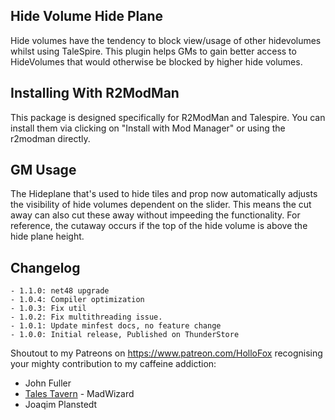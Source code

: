 ## Hide Volume Hide Plane
Hide volumes have the tendency to block view/usage of other hidevolumes whilst using TaleSpire. This plugin helps GMs to gain better access to HideVolumes that would otherwise be blocked by higher hide volumes.

## Installing With R2ModMan
This package is designed specifically for R2ModMan and Talespire. You can install them via clicking on "Install with Mod Manager" or using the r2modman directly.

## GM Usage
The Hideplane that's used to hide tiles and prop now automatically adjusts the visibility of hide volumes dependent on the slider. This means the cut away can also cut these away without impeeding the functionality. For reference, the cutaway occurs if the top of the hide volume is above the hide plane height.

## Changelog
```
- 1.1.0: net48 upgrade
- 1.0.4: Compiler optimization
- 1.0.3: Fix util
- 1.0.2: Fix multithreading issue.
- 1.0.1: Update minfest docs, no feature change
- 1.0.0: Initial release, Published on ThunderStore
```

Shoutout to my Patreons on https://www.patreon.com/HolloFox recognising your
mighty contribution to my caffeine addiction:
- John Fuller
- [Tales Tavern](https://talestavern.com/) - MadWizard
- Joaqim Planstedt
